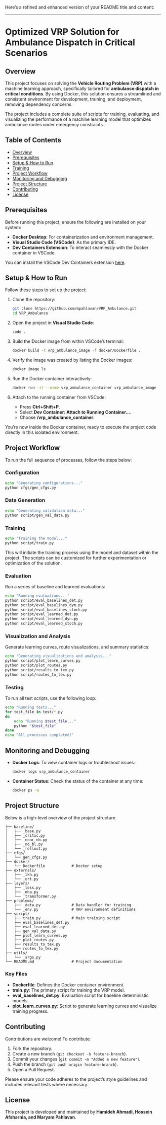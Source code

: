 Here’s a refined and enhanced version of your README title and content:

---

# Optimized VRP Solution for Ambulance Dispatch in Critical Scenarios

## Overview

This project focuses on solving the **Vehicle Routing Problem (VRP)** with a machine learning approach, specifically tailored for **ambulance dispatch in critical conditions**. By using Docker, this solution ensures a streamlined and consistent environment for development, training, and deployment, removing dependency concerns.

The project includes a complete suite of scripts for training, evaluating, and visualizing the performance of a machine learning model that optimizes ambulance routes under emergency constraints.

## Table of Contents
- [Overview](#overview)
- [Prerequisites](#prerequisites)
- [Setup & How to Run](#setup--how-to-run)
- [Training](#training)
- [Project Workflow](#project-workflow)
- [Monitoring and Debugging](#monitoring-and-debugging)
- [Project Structure](#project-structure)
- [Contributing](#contributing)
- [License](#license)

## Prerequisites

Before running this project, ensure the following are installed on your system:
- **Docker Desktop**: For containerization and environment management.
- **Visual Studio Code (VSCode)**: As the primary IDE.
- **Dev Containers Extension**: To interact seamlessly with the Docker container in VSCode.

You can install the VSCode Dev Containers extension [here](https://marketplace.visualstudio.com/items?itemName=ms-vscode-remote.remote-containers).

## Setup & How to Run

Follow these steps to set up the project:

1. Clone the repository:
   ```bash
   git clone https://github.com/mpahlavan/VRP_Ambulance.git
   cd VRP_Ambulance
   ```

2. Open the project in **Visual Studio Code**:
   ```bash
   code .
   ```

3. Build the Docker image from within VSCode’s terminal:
   ```bash
   docker build -t vrp_ambulance_image -f docker/Dockerfile .
   ```

4. Verify the image was created by listing the Docker images:
   ```bash
   docker image ls
   ```

5. Run the Docker container interactively:
   ```bash
   docker run -it --name vrp_ambulance_container vrp_ambulance_image
   ```

6. Attach to the running container from VSCode:
   - Press **Ctrl+Shift+P**.
   - Select **Dev Container: Attach to Running Container...**.
   - Choose **/vrp_ambulance_container**.

You’re now inside the Docker container, ready to execute the project code directly in this isolated environment.

## Project Workflow

To run the full sequence of processes, follow the steps below:

### Configuration
```bash
echo "Generating configurations..."
python cfgs/gen_cfgs.py
```

### Data Generation
```bash
echo "Generating validation data..."
python script/gen_val_data.py
```

### Training
```bash
echo "Training the model..."
python script/train.py
```

This will initiate the training process using the model and dataset within the project. The scripts can be customized for further experimentation or optimization of the solution.

### Evaluation
Run a series of baseline and learned evaluations:
```bash
echo "Running evaluations..."
python script/eval_baselines_det.py
python script/eval_baselines_dyn.py
python script/eval_baselines_stoch.py
python script/eval_learned_det.py
python script/eval_learned_dyn.py
python script/eval_learned_stoch.py
```

### Visualization and Analysis
Generate learning curves, route visualizations, and summary statistics:
```bash
echo "Generating visualizations and analysis..."
python script/plot_learn_curves.py
python script/plot_routes.py
python script/results_to_tex.py
python script/routes_to_tex.py
```

### Testing
To run all test scripts, use the following loop:
```bash
echo "Running tests..."
for test_file in test/*.py
do
    echo "Running $test_file..."
    python "$test_file"
done
echo "All processes completed!"
```

## Monitoring and Debugging

- **Docker Logs**: To view container logs or troubleshoot issues:
  ```bash
  docker logs vrp_ambulance_container
  ```

- **Container Status**: Check the status of the container at any time:
  ```bash
  docker ps -a
  ```

## Project Structure

Below is a high-level overview of the project structure:

```
├── baseline/
│   ├── _base.py
│   ├── _critic.py
│   ├── _near_nb.py
│   ├── _no_bl.py
│   └── _rollout.py
├── cfgs/
│   └── gen_cfgs.py
├── docker/
│   └── Dockerfile            # Docker setup
├── externals/
│   ├── _lkh.py 
│   └── _ort.py
├── layers/
│   ├── _loss.py 
│   ├── _mha.py
│   └── _transformer.py
├── problems/
│   ├── _data.py              # Data handler for training
│   └── _env.py               # VRP environment definitions
├── script/
│   ├── train.py              # Main training script
│   ├── eval_baselines_det.py              
│   ├── eval_learned_det.py
│   ├── gen_val_data.py
│   ├── plot_learn_curves.py
│   ├── plot_routes.py
│   ├── results_to_tex.py
│   └── routes_to_tex.py
├── utils/ 
│   └── _args.py
└── README.md                 # Project documentation
```

### Key Files
- **Dockerfile**: Defines the Docker container environment.
- **train.py**: The primary script for training the VRP model.
- **eval_baselines_det.py**: Evaluation script for baseline deterministic models.
- **plot_learn_curves.py**: Script to generate learning curves and visualize training progress.

## Contributing

Contributions are welcome! To contribute:

1. Fork the repository.
2. Create a new branch (`git checkout -b feature-branch`).
3. Commit your changes (`git commit -m "Added a new feature"`).
4. Push the branch (`git push origin feature-branch`).
5. Open a Pull Request.

Please ensure your code adheres to the project’s style guidelines and includes relevant tests where necessary.

## License

This project is developed and maintained by **Hamideh Ahmadi, Hossein Afsharnia, and Maryam Pahlavan**.

